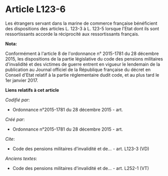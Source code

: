 # Article L123-6

Les étrangers servant dans la marine de commerce française bénéficient des dispositions des articles L. 123-3 à L. 123-5
lorsque l'Etat dont ils sont ressortissants accorde la réciprocité aux ressortissants français.

**Nota:**

Conformément à l'article 8 de l'ordonnance n° 2015-1781 du 28 décembre 2015, les dispositions de la partie législative du
code des pensions militaires d'invalidité et des victimes de guerre entrent en vigueur le lendemain de la publication au
Journal officiel de la République française du décret en Conseil d'Etat relatif à la partie réglementaire dudit code, et au
plus tard le 1er janvier 2017.

**Liens relatifs à cet article**

_Codifié par_:

  - Ordonnance n°2015-1781 du 28 décembre 2015 - art.

_Créé par_:

  - Ordonnance n°2015-1781 du 28 décembre 2015 - art.

_Cite_:

  - Code des pensions militaires d'invalidité et de... - art. L123-3 (VD)

_Anciens textes_:

  - Code des pensions militaires d'invalidité et de... - art. L252-1 (VT)
